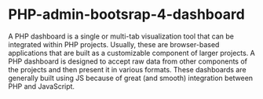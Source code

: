 # PHP-admin-bootsrap-4-dashboard
A PHP dashboard is a single or multi-tab visualization tool that can be integrated within PHP projects. Usually, these are browser-based applications that are built as a customizable component of larger projects. A PHP dashboard is designed to accept raw data from other components of the projects and then present it in various formats. These dashboards are generally built using JS because of great (and smooth) integration between PHP and JavaScript.
